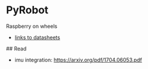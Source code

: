 # PyRobot
Raspberry on wheels

- [links to datasheets](./datasheets.md) 


## Read
- imu integration: https://arxiv.org/pdf/1704.06053.pdf